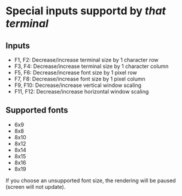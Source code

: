 # Special inputs supportd by *that terminal*

## Inputs

* F1, F2: Decrease/increase terminal size by 1 character row
* F3, F4: Decrease/increase terminal size by 1 character column
* F5, F6: Decrease/increase font size by 1 pixel row
* F7, F8: Decrease/increase font size by 1 pixel column
* F9, F10: Decrease/increase vertical window scaling
* F11, F12: Decrease/increase horizontal window scaling

## Supported fonts

* 6x9
* 8x8
* 8x10
* 8x12
* 8x14
* 8x15
* 8x16
* 8x19

If you choose an unsupported font size,
the rendering will be paused (screen will not update).
